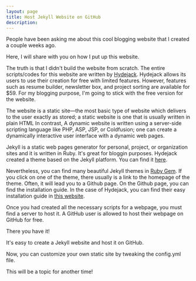 ```yaml
---
layout: page
title: Host Jekyll Website on GitHub
description:
---
```


People have been asking me about this cool blogging website that I created a couple weeks ago.

Here, I will share with you on how I put up this website.

The truth is that I didn't build the website from scratch. The entire scripts/codes for this website are written by [Hydejack](https://www.hydejack.com). Hydejack allows its users to use their creation for free with limited features. However, features such as resume builder, newsletter box, and project sorting are available for $59. For my blogging purpose, I'm going to stick with the free version for the website.

The website is a static site—the most basic type of website which delivers to the user exactly as stored; a static website is one that is usually written in plain HTML In contrast, A dynamic website is written using a server-side scripting language like PHP, ASP, JSP, or Coldfusion; one can create a dynamically interactive user interface with a dynamic web pages. 

Jekyll is a static web pages generator for personal, project, or organization sites and it is written in Ruby. It's great for bloggin purposes. Hydejack created a theme based on the Jekyll platform. You can find it [here](https://rubygems.org/search?utf8=%E2%9C%93&query=jekyll-theme). 

Nevertheless, you can find many beautiful Jekyll themes in [Ruby Gem](https://rubygems.org/search?utf8=%E2%9C%93&query=jekyll+theme). If you click on one of the theme, there usually is a link to the homepage of the theme. Often, it will lead you to a Github page. On the Github page, you can find the installation guide. In the case of Hydejack, you can find their easy installation guide in [this website](https://github.com/qwtel/hydejack-starter-kit).

Once you had created all the necessary scripts for a webpage, you must find a server to host it. A GitHub user is allowed to host their webpage on GitHub for free.

There you have it!

It's easy to create a Jekyll website and host it on GitHub.

Now, you can customize your own static site by tweaking the config.yml file.

This will be a topic for another time!
